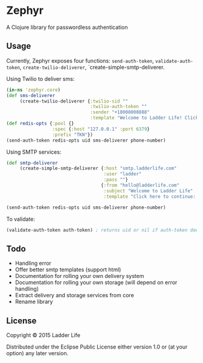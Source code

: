 # Zephyr

A Clojure library for passwordless authentication

## Usage

Currently, Zephyr exposes four functions: `send-auth-token`, `validate-auth-token`,
`create-twilio-deliverer`, `create-simple-smtp-deliverer.

Using Twilio to deliver sms:

```clojure
(in-ns 'zephyr.core)
(def sms-deliverer
     (create-twilio-deliverer {:twilio-sid ""
                               :twilio-auth-token ""
                               :sender "+18008008888"
                               :template "Welcome to Ladder Life! Click here to continue: http://ladderlife.com/auth?token=%s"}))
(def redis-opts {:pool {}
                 :spec {:host "127.0.0.1" :port 6379}
                 :prefix "TKN"})
(send-auth-token redis-opts uid sms-deliverer phone-number)
````

Using SMTP services:

```clojure
(def smtp-deliverer
     (create-simple-smtp-deliverer {:host "smtp.ladderlife.com"
                                    :user "ladder"
                                    :pass ""}
                                   {:from "hello@ladderlife.com"
                                    :subject "Welcome to Ladder Life"
                                    :template "Click here to continue: http://laderlife.com/auth?token=%s"}))

(send-auth-token redis-opts uid sms-deliverer phone-number)
````

To validate:

```clojure
(validate-auth-token auth-token) ; returns uid or nil if auth-token doesn't exist
```

## Todo

- Handling error
- Offer better smtp templates (support html)
- Documentation for rolling your own delivery system
- Documentation for rolling your own storage (will depend on error handling)
- Extract delivery and storage services from core
- Rename library

## License

Copyright © 2015 Ladder Life

Distributed under the Eclipse Public License either version 1.0 or (at
your option) any later version.
